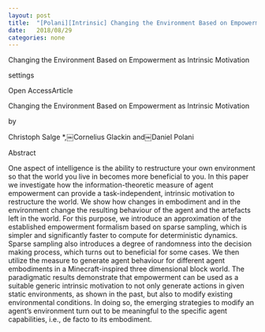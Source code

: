 ```yaml
---
layout: post
title:  "[Polani][Intrinsic] Changing the Environment Based on Empowerment as Intrinsic Motivation"
date:   2018/08/29
categories: none
---
```






Changing the Environment Based on Empowerment as Intrinsic Motivation





settings

Open AccessArticle

Changing the Environment Based on Empowerment as Intrinsic Motivation

by 


Christoph Salge *,￼Cornelius Glackin and￼Daniel Polani



Abstract

One aspect of intelligence is the ability to restructure your own environment so that the world you live in becomes more beneficial to you. In this paper we investigate how the information-theoretic measure of agent empowerment can provide a task-independent, intrinsic motivation to restructure the world. We show how changes in embodiment and in the environment change the resulting behaviour of the agent and the artefacts left in the world. For this purpose, we introduce an approximation of the established empowerment formalism based on sparse sampling, which is simpler and significantly faster to compute for deterministic dynamics. Sparse sampling also introduces a degree of randomness into the decision making process, which turns out to beneficial for some cases. We then utilize the measure to generate agent behaviour for different agent embodiments in a Minecraft-inspired three dimensional block world. The paradigmatic results demonstrate that empowerment can be used as a suitable generic intrinsic motivation to not only generate actions in given static environments, as shown in the past, but also to modify existing environmental conditions. In doing so, the emerging strategies to modify an agent’s environment turn out to be meaningful to the specific agent capabilities, i.e., de facto to its embodiment.





 

